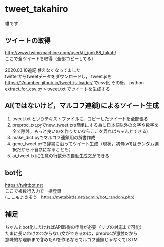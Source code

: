 # tweet_takahiro
雑です<br>

## ツイートの取得
http://www.twimemachine.com/user/AI_junk88_takah/ <br>
ここで全ツイートを取得（全部コピーしてる）<br>
<br>
2020.03.10追記
使えなくなってました<br>
twitterからtweetデータをダウンロードし， tweet.jsを https://17number.github.io/tweet-js-loader/ でcsv化
その後， python extract_for_csv.py > tweet.txt でツイートを生成する

## AI(ではないけど，マルコフ連鎖)によるツイート生成
1. tweet.txt というテキストファイルに，コピーしたツイートを全部張る<br>
1. preproc_txt.pyでnew_tweet.txt(簡単にする為に日本語以外の文字や数字を全て除外，もっと良いのを作りたいならここを弄ればちゃんとできる)<br>
1. make_dict.pyでマルコフ連鎖用の辞書作成<br>
1. gene_tweet.pyで辞書に沿ってツイート生成（現状，初句(w1)はランダム選択だから不自然になることも）<br>
1. ai_tweet.txtに任意の行数分の自動生成文ができる<br>

## bot化
https://twittbot.net<br>
ここで複数行入力で一括登録<br>
(ここもよさそう　https://metabirds.net/admin/bot_random.php)<br>

## 補足
ちゃんとbot化したければAPI取得の申請が必要（リプの対応まで可能）<br>
たまに長いわけのわからない文ができるのは，preprocが激甘だから<br>
意味的な理解まで含めたAIを作るならマルコフ連鎖じゃなくてLSTM<br>
